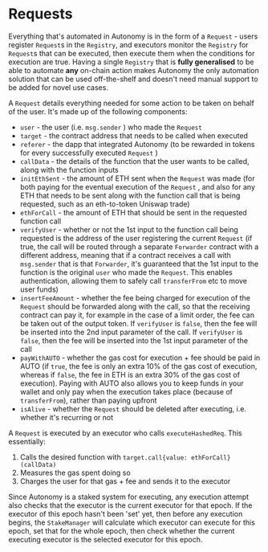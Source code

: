 # Requests

Everything that's automated in Autonomy is in the form of a `Request` - users register `Request`s in the `Registry`, and executors monitor the `Registry` for `Request`s that can be executed, then execute them when the conditions for execution are true. Having a single `Registry` that is **fully generalised** to be able to automate **any** on-chain action makes Autonomy the only automation solution that can be used off-the-shelf and doesn't need manual support to be added for novel use cases.

&#x20;A `Request` details everything needed for some action to be taken on behalf of the user. It's made up of the following components:

* `user` - the user (i.e. `msg.sender` ) who made the `Request`&#x20;
* `target` - the contract address that needs to be called when executed
* `referer` - the dapp that integrated Autonomy (to be rewarded in tokens for every successfully executed `Request` )
* `callData` - the details of the function that the user wants to be called, along with the function inputs
* `initEthSent` - the amount of ETH sent when the `Request` was made (for both paying for the eventual execution of the `Request` , and also for any ETH that needs to be sent along with the function call that is being requested, such as an eth-to-token Uniswap trade)
* `ethForCall` - the amount of ETH that should be sent in the requested function call
* `verifyUser` - whether or not the 1st input to the function call being requested is the address of the user registering the current `Request` (if true, the call will be routed through a separate `Forwarder` contract with a different address, meaning that if a contract receives a call with `msg.sender` that is that `Forwarder`,  it's guaranteed that the 1st input to the function is the original `user` who made the `Request`. This enables authentication, allowing them to safely call `transferFrom` etc to move user funds)
* `insertFeeAmount` - whether the fee being charged for execution of the `Request` should be forwarded along with the call, so that the receiving contract can pay it, for example in the case of a limit order, the fee can be taken out of the output token. If `verifyUser` is `false`, then the fee will be inserted into the 2nd input parameter of the call. If `verifyUser` is `false`, then the fee will be inserted into the 1st input parameter of the call
* `payWithAUTO` - whether the gas cost for execution + fee should be paid in AUTO (if `true`, the fee is only an extra 10% of the gas cost of execution, whereas if `false`, the fee in ETH is an extra 30% of the gas cost of execution). Paying with AUTO also allows you to keep funds in your wallet and only pay when the execution takes place (because of `transferFrom`), rather than paying upfront
* `isAlive` - whether the `Request` should be deleted after executing, i.e. whether it's recurring or not

A `Request` is executed by an executor who calls `executeHashedReq`. This essentially:

1. Calls the desired function with `target.call{value: ethForCall}(callData)`&#x20;
2. Measures the gas spent doing so
3. Charges the user for that gas + fee and sends it to the executor

Since Autonomy is a staked system for executing, any execution attempt also checks that the executor is the current executor for that epoch. If the executor of this epoch hasn't been 'set' yet, then before any execution begins, the `StakeManager` will calculate which executor can execute for this epoch, set that for the whole epoch, then check whether the current executing executor is the selected executor for this epoch.



